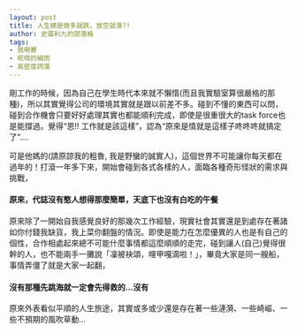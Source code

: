 ```yaml
---
layout: post
title: 人生總是做多就跌，放空就漲?!
author: 史蛋利九的部落格
tags:
- 我喇賽
- 呢喃的細雨
- 高密度詞藻
---
```


剛工作的時候，因為自己在學生時代本來就不懶惰(而且我實驗室算很嚴格的那種)，所以其實覺得公司的環境其實就是跟以前差不多。碰到不懂的東西可以問，碰到合作機會只要好好處理其實也都能順利完成，即使是很重很大的task force也是能撐過。覺得“恩!! 工作就是該這樣”，認為“原來是情就是這樣子咚咚咚就搞定了”....

可是他媽的(請原諒我的粗魯, 我是野蠻的誠實人)，這個世界不可能讓你每天都在過年的！打滾一年多下來，開始會碰到各式各樣的人，面臨各種奇形怪狀的需求與挑戰，
#### 原來，代誌沒有憨人想得那麼簡單，天底下也沒有白吃的午餐

原來除了一開始自我感覺良好的那幾次工作經驗，現實社會其實還是到處存在著諸如你付錢我缺貨，我上菜你翻盤的情況。即使是能力在怎麼優異的人也是有自己的個性，合作相處起來總不可能什麼事情都這麼順順的走完，碰到讓人(自己)覺得很幹的人，也不能兩手一攤說「凜被袂頌，哩甲嘎滴啦！」，畢竟大家是同一艘船，事情弄僵了就是大家一起翻，

#### 沒有那種先跳海就一定會先得救的...沒有

原來外表看似平順的人生旅途，其實或多或少還是存在著一些漣漪、一些崎嶇、一些不預期的風吹草動...

